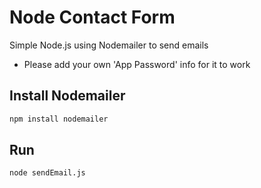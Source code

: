 # Node Contact Form

Simple Node.js using Nodemailer to send emails

- Please add your own 'App Password' info for it to work

## Install Nodemailer

```bash
npm install nodemailer
```

## Run

```bash
node sendEmail.js
```
